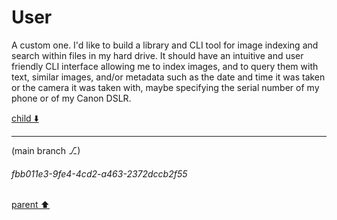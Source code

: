 # User

A custom one. I'd like to build a library and CLI tool for image indexing and search within files in my hard drive. It should have an intuitive and user friendly CLI interface allowing me to index images, and to query them with text, similar images, and/or metadata such as the date and time it was taken or the camera it was taken with, maybe specifying the serial number of my phone or of my Canon DSLR.

[child ⬇️](#fbb011e3-9fe4-4cd2-a463-2372dccb2f55)

---

(main branch ⎇)
###### fbb011e3-9fe4-4cd2-a463-2372dccb2f55
[parent ⬆️](#aaa2a8b0-8af1-4aa2-b392-fb8a23cb858f)
